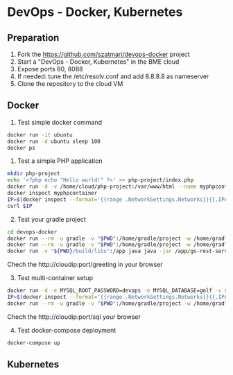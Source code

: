 # DevOps - Docker, Kubernetes

## Preparation
1. Fork the https://github.com/szatmari/devops-docker project
2. Start a "DevOps - Docker, Kubernetes" in the BME cloud
3. Expose ports 80, 8088
4. If needed: tune the /etc/resolv.conf and add 8.8.8.8 as nameserver
5. Clone the repository to the cloud VM

## Docker

1. Test simple docker command
```bash
docker run -it ubuntu
docker run -d ubuntu sleep 100
docker ps
```

1. Test a simple PHP application
```bash
mkdir php-project
echo '<?php echo "Hello world!" ?>' >> php-project/index.php
docker run -d -v /home/cloud/php-project:/var/www/html --name myphpcontainer php:7.2-apache
docker inspect myphpcontainer
IP=$(docker inspect --format='{{range .NetworkSettings.Networks}}{{.IPAddress}}{{end}}' myphpcontainer)
curl $IP
```

2. Test your gradle project
```bash
cd devops-docker
docker run --rm -u gradle -v "$PWD":/home/gradle/project -w /home/gradle/project -p 8088:8088 gradle gradle build
docker run --rm -u gradle -v "$PWD":/home/gradle/project -w /home/gradle/project -p 8088:8088 gradle gradle bootRun
docker run -v "${PWD}/build/libs":/app java java -jar /app/gs-rest-service-0.1.0.jar
```
Chech the http://cloudip:port/greeting in your browser

3. Test multi-container setup
```bash
docker run -d -e MYSQL_ROOT_PASSWORD=devops -e MYSQL_DATABASE=golf -v $(pwd)/database:/docker-entrypoint-initdb.d --name=mymysql mysql
IP=$(docker inspect --format='{{range .NetworkSettings.Networks}}{{.IPAddress}}{{end}}' mymysql)
docker run --rm -u gradle -v "$PWD":/home/gradle/project -w /home/gradle/project -p 8088:8088 -e DBHOST=$IP gradle gradle bootRun
```
Chech the http://cloudip:port/sql your browser

4. Test docker-compose deployment
```bash
docker-compose up
```

## Kubernetes


